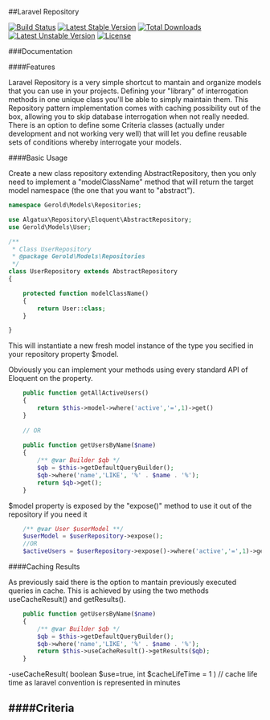 ##Laravel Repository

[![Build Status](https://travis-ci.org/Algatux/laravel-repository.svg)](https://travis-ci.org/Algatux/laravel-repository) [![Latest Stable Version](https://poser.pugx.org/algatux/laravel-repository/v/stable)](https://packagist.org/packages/algatux/laravel-repository) [![Total Downloads](https://poser.pugx.org/algatux/laravel-repository/downloads)](https://packagist.org/packages/algatux/laravel-repository) [![Latest Unstable Version](https://poser.pugx.org/algatux/laravel-repository/v/unstable)](https://packagist.org/packages/algatux/laravel-repository) [![License](https://poser.pugx.org/algatux/laravel-repository/license)](https://packagist.org/packages/algatux/laravel-repository)

###Documentation

####Features

Laravel Repository is a very simple shortcut to mantain and organize models that you can use in your projects. 
Defining your "library" of interrogation methods in one unique class you'll be able to simply maintain them.
This Repository pattern implementation comes with caching possibility out of the box, allowing you to skip database interrogation when not really needed.
There is an option to define some Criteria classes (actually under development and not working very well) that will let you define reusable sets of conditions whereby interrogate your models.

####Basic Usage

Create a new class repository extending AbstractRepository, then you only need to implement a "modelClassName" method that will return the target model namespace (the one that you want to "abstract").

``` php
namespace Gerold\Models\Repositories;

use Algatux\Repository\Eloquent\AbstractRepository;
use Gerold\Models\User;

/**
 * Class UserRepository
 * @package Gerold\Models\Repositories
 */
class UserRepository extends AbstractRepository
{

    protected function modelClassName()
    {
        return User::class;
    }

}
```

This will instantiate a new fresh model instance of the type you secified in your repository property $model.

Obviously you can implement your methods using every standard API of Eloquent on the property.

``` php
    public function getAllActiveUsers()
    {
        return $this->model->where('active','=',1)->get()
    }
    
    // OR 
    
    public function getUsersByName($name)
    {
        /** @var Builder $qb */
        $qb = $this->getDefaultQueryBuilder();
        $qb->where('name','LIKE', '%' . $name . '%');
        return $qb->get();
    }
```

$model property is exposed by the "expose()" method to use it out of the repository if you need it

``` php
    /** @var User $userModel **/
    $userModel = $userRepository->expose();
    //OR
    $activeUsers = $userRepository->expose()->where('active','=',1)->get();
```

####Caching Results

As previously said there is the option to mantain previously executed queries in cache. This is achieved by using the two methods useCacheResult() and getResults().

``` php
    public function getUsersByName($name)
    {
        /** @var Builder $qb */
        $qb = $this->getDefaultQueryBuilder();
        $qb->where('name','LIKE', '%' . $name . '%');
        return $this->useCacheResult()->getResults($qb);
    }
```

-useCacheResult( boolean $use=true, int $cacheLifeTime = 1 )
// cache life time as laravel convention is represented in minutes

####Criteria
----








